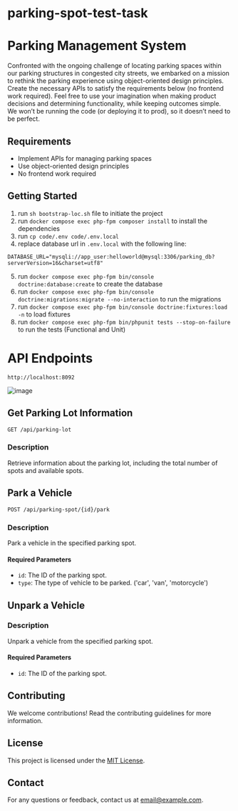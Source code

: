 # parking-spot-test-task

# Parking Management System

Confronted with the ongoing challenge of locating parking spaces within our parking structures in congested
city streets, we embarked on a mission to rethink the parking experience using object-oriented design
principles. Create the necessary APIs to satisfy the requirements below (no frontend work required).
Feel free to use your imagination when making product decisions and determining functionality, while keeping
outcomes simple. We won’t be running the code (or deploying it to prod), so it doesn’t need to be perfect.

## Requirements

- Implement APIs for managing parking spaces
- Use object-oriented design principles
- No frontend work required

## Getting Started

1. run ``sh bootstrap-loc.sh`` file to initiate the project
2. run ``docker compose exec php-fpm composer install`` to install the dependencies
3. run ``cp code/.env code/.env.local``
4. replace database url in `.env.local` with the following line: 

``DATABASE_URL="mysqli://app_user:helloworld@mysql:3306/parking_db?serverVersion=16&charset=utf8"``


5. run ``docker compose exec php-fpm bin/console doctrine:database:create`` to create the database
6. run ``docker compose exec php-fpm bin/console doctrine:migrations:migrate --no-interaction`` to run the migrations
7. run ``docker compose exec php-fpm bin/console doctrine:fixtures:load -n`` to load fixtures
8. run ``docker compose exec php-fpm bin/phpunit tests --stop-on-failure`` to run the tests (Functional and Unit)

# API Endpoints

``http://localhost:8092``

![image](https://github.com/bumblecoder/parking-spot-test-task/assets/149716117/3bab78f0-1b94-408f-8515-aa03a57f8261)


## Get Parking Lot Information

``GET /api/parking-lot``

### Description

Retrieve information about the parking lot, including the total number of spots and available spots.

## Park a Vehicle

``POST /api/parking-spot/{id}/park``

### Description

Park a vehicle in the specified parking spot.

#### Required Parameters

- `id`: The ID of the parking spot.
- `type`: The type of vehicle to be parked. ('car', 'van', 'motorcycle')

## Unpark a Vehicle

### Description

Unpark a vehicle from the specified parking spot.

#### Required Parameters

- `id`: The ID of the parking spot.

## Contributing

We welcome contributions! Read the contributing guidelines for more information.

## License

This project is licensed under the [MIT License](LICENSE).

## Contact

For any questions or feedback, contact us at [email@example.com](mailto:email@example.com).

